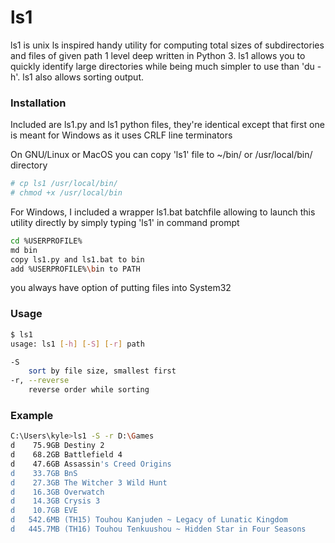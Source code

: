 # ls1

ls1 is unix ls inspired handy utility for computing total sizes of subdirectories and files of given path 1 level deep written in Python 3.
ls1 allows you to quickly identify large directories while being much simpler to use than 'du -h'. ls1 also allows sorting output.

### Installation

Included are ls1.py and ls1 python files, they're identical except that first one is meant for Windows as it uses CRLF line terminators

On GNU/Linux or MacOS you can copy 'ls1' file to ~/bin/ or /usr/local/bin/ directory
```sh
# cp ls1 /usr/local/bin/
# chmod +x /usr/local/bin
```

For Windows, I included a wrapper ls1.bat batchfile allowing to launch this utility directly by simply typing 'ls1' in command prompt
```sh
cd %USERPROFILE%
md bin
copy ls1.py and ls1.bat to bin
add %USERPROFILE%\bin to PATH
```
you always have option of putting files into System32

### Usage

```sh
$ ls1
usage: ls1 [-h] [-S] [-r] path

-S
	sort by file size, smallest first
-r, --reverse
	reverse order while sorting

```

### Example

```sh
C:\Users\kyle>ls1 -S -r D:\Games
d    75.9GB Destiny 2
d    68.2GB Battlefield 4
d    47.6GB Assassin's Creed Origins
d    33.7GB BnS
d    27.3GB The Witcher 3 Wild Hunt
d    16.3GB Overwatch
d    14.3GB Crysis 3
d    10.7GB EVE
d   542.6MB (TH15) Touhou Kanjuden ~ Legacy of Lunatic Kingdom
d   445.7MB (TH16) Touhou Tenkuushou ~ Hidden Star in Four Seasons
```
